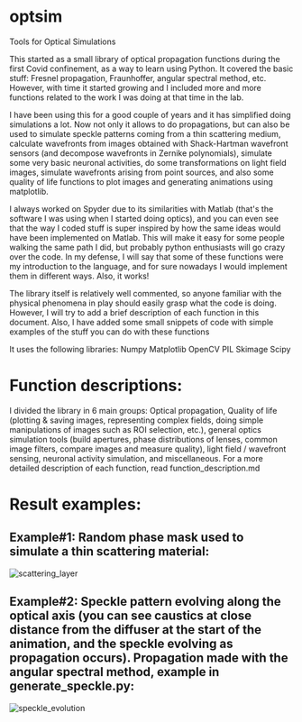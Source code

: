 # optsim
 Tools for Optical Simulations

This started as a small library of optical propagation functions during the first Covid confinement, as a way to learn using Python. It covered the basic stuff: Fresnel propagation, Fraunhoffer, angular spectral method, etc. However, with time it started growing and I included more and more functions related to the work I was doing at that time in the lab. 

I have been using this for a good couple of years and it has simplified doing simulations a lot. Now not only it allows to do propagations, but can also be used to simulate speckle patterns coming from a thin scattering medium, calculate wavefronts from images obtained with Shack-Hartman wavefront sensors (and decompose wavefronts in Zernike polynomials), simulate some very basic neuronal activities, do some transformations on light field images, simulate wavefronts arising from point sources, and also some quality of life functions to plot images and generating animations using matplotlib.

I always worked on Spyder due to its similarities with Matlab (that's the software I was using when I started doing optics), and you can even see that the way I coded stuff is super inspired by how the same ideas would have been implemented on Matlab. This will make it easy for some people walking the same path I did, but probably python enthusiasts will go crazy over the code. In my defense, I will say that some of these functions were my introduction to the language, and for sure nowadays I would implement them in different ways. Also, it works!

The library itself is relatively well commented, so anyone familiar with the physical phenomena in play should easily grasp what the code is doing. However, I will try to add a brief description of each function in this document. Also, I have added some small snippets of code with simple examples of the stuff you can do with these functions

It uses the following libraries:
Numpy
Matplotlib
OpenCV
PIL
Skimage
Scipy

# Function descriptions:
I divided the library in 6 main groups: Optical propagation, Quality of life (plotting & saving images, representing complex fields, doing simple manipulations of images such as ROI selection, etc.), general optics simulation tools (build apertures, phase distributions of lenses, common image filters, compare images and measure quality), light field / wavefront sensing, neuronal activity simulation, and miscellaneous.
For a more detailed description of each function, read function_description.md

# Result examples:
## Example#1: Random phase mask used to simulate a thin scattering material:
![scattering_layer](https://user-images.githubusercontent.com/19323057/192787017-b31b0166-1f00-43bf-8e8b-f30189e0de98.png)
## Example#2: Speckle pattern evolving along the optical axis (you can see caustics at close distance from the diffuser at the start of the animation, and the speckle evolving as propagation occurs). Propagation made with the angular spectral method, example in generate_speckle.py:
![speckle_evolution](https://user-images.githubusercontent.com/19323057/192783633-74506261-36b4-44ed-948d-72d7c3392964.gif)

